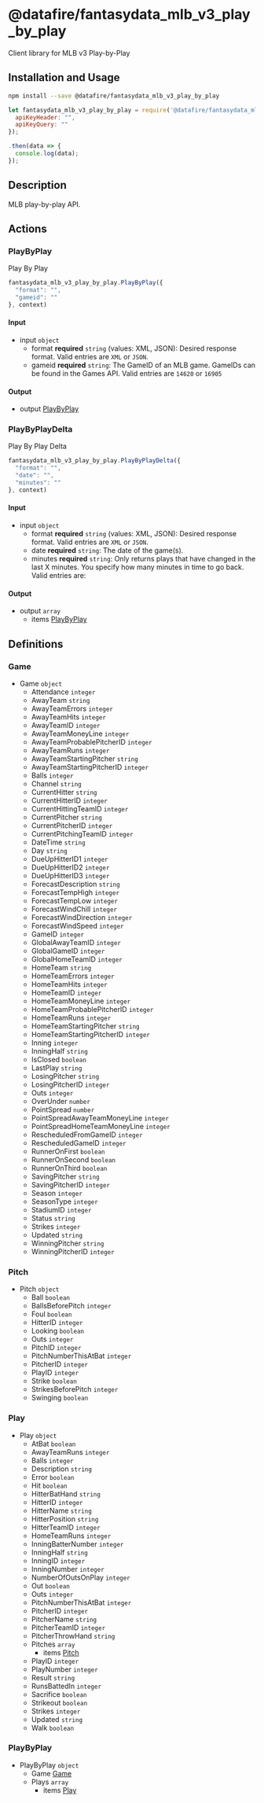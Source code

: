 # @datafire/fantasydata_mlb_v3_play_by_play

Client library for MLB v3 Play-by-Play

## Installation and Usage
```bash
npm install --save @datafire/fantasydata_mlb_v3_play_by_play
```
```js
let fantasydata_mlb_v3_play_by_play = require('@datafire/fantasydata_mlb_v3_play_by_play').create({
  apiKeyHeader: "",
  apiKeyQuery: ""
});

.then(data => {
  console.log(data);
});
```

## Description

MLB play-by-play API.

## Actions

### PlayByPlay
Play By Play


```js
fantasydata_mlb_v3_play_by_play.PlayByPlay({
  "format": "",
  "gameid": ""
}, context)
```

#### Input
* input `object`
  * format **required** `string` (values: XML, JSON): Desired response format. Valid entries are <code>XML</code> or <code>JSON</code>.
  * gameid **required** `string`: The GameID of an MLB game.  GameIDs can be found in the Games API.  Valid entries are <code>14620</code> or <code>16905</code>

#### Output
* output [PlayByPlay](#playbyplay)

### PlayByPlayDelta
Play By Play Delta


```js
fantasydata_mlb_v3_play_by_play.PlayByPlayDelta({
  "format": "",
  "date": "",
  "minutes": ""
}, context)
```

#### Input
* input `object`
  * format **required** `string` (values: XML, JSON): Desired response format. Valid entries are <code>XML</code> or <code>JSON</code>.
  * date **required** `string`: The date of the game(s).
  * minutes **required** `string`: Only returns plays that have changed in the last X minutes.  You specify how many minutes in time to go back.  Valid entries are:

#### Output
* output `array`
  * items [PlayByPlay](#playbyplay)



## Definitions

### Game
* Game `object`
  * Attendance `integer`
  * AwayTeam `string`
  * AwayTeamErrors `integer`
  * AwayTeamHits `integer`
  * AwayTeamID `integer`
  * AwayTeamMoneyLine `integer`
  * AwayTeamProbablePitcherID `integer`
  * AwayTeamRuns `integer`
  * AwayTeamStartingPitcher `string`
  * AwayTeamStartingPitcherID `integer`
  * Balls `integer`
  * Channel `string`
  * CurrentHitter `string`
  * CurrentHitterID `integer`
  * CurrentHittingTeamID `integer`
  * CurrentPitcher `string`
  * CurrentPitcherID `integer`
  * CurrentPitchingTeamID `integer`
  * DateTime `string`
  * Day `string`
  * DueUpHitterID1 `integer`
  * DueUpHitterID2 `integer`
  * DueUpHitterID3 `integer`
  * ForecastDescription `string`
  * ForecastTempHigh `integer`
  * ForecastTempLow `integer`
  * ForecastWindChill `integer`
  * ForecastWindDirection `integer`
  * ForecastWindSpeed `integer`
  * GameID `integer`
  * GlobalAwayTeamID `integer`
  * GlobalGameID `integer`
  * GlobalHomeTeamID `integer`
  * HomeTeam `string`
  * HomeTeamErrors `integer`
  * HomeTeamHits `integer`
  * HomeTeamID `integer`
  * HomeTeamMoneyLine `integer`
  * HomeTeamProbablePitcherID `integer`
  * HomeTeamRuns `integer`
  * HomeTeamStartingPitcher `string`
  * HomeTeamStartingPitcherID `integer`
  * Inning `integer`
  * InningHalf `string`
  * IsClosed `boolean`
  * LastPlay `string`
  * LosingPitcher `string`
  * LosingPitcherID `integer`
  * Outs `integer`
  * OverUnder `number`
  * PointSpread `number`
  * PointSpreadAwayTeamMoneyLine `integer`
  * PointSpreadHomeTeamMoneyLine `integer`
  * RescheduledFromGameID `integer`
  * RescheduledGameID `integer`
  * RunnerOnFirst `boolean`
  * RunnerOnSecond `boolean`
  * RunnerOnThird `boolean`
  * SavingPitcher `string`
  * SavingPitcherID `integer`
  * Season `integer`
  * SeasonType `integer`
  * StadiumID `integer`
  * Status `string`
  * Strikes `integer`
  * Updated `string`
  * WinningPitcher `string`
  * WinningPitcherID `integer`

### Pitch
* Pitch `object`
  * Ball `boolean`
  * BallsBeforePitch `integer`
  * Foul `boolean`
  * HitterID `integer`
  * Looking `boolean`
  * Outs `integer`
  * PitchID `integer`
  * PitchNumberThisAtBat `integer`
  * PitcherID `integer`
  * PlayID `integer`
  * Strike `boolean`
  * StrikesBeforePitch `integer`
  * Swinging `boolean`

### Play
* Play `object`
  * AtBat `boolean`
  * AwayTeamRuns `integer`
  * Balls `integer`
  * Description `string`
  * Error `boolean`
  * Hit `boolean`
  * HitterBatHand `string`
  * HitterID `integer`
  * HitterName `string`
  * HitterPosition `string`
  * HitterTeamID `integer`
  * HomeTeamRuns `integer`
  * InningBatterNumber `integer`
  * InningHalf `string`
  * InningID `integer`
  * InningNumber `integer`
  * NumberOfOutsOnPlay `integer`
  * Out `boolean`
  * Outs `integer`
  * PitchNumberThisAtBat `integer`
  * PitcherID `integer`
  * PitcherName `string`
  * PitcherTeamID `integer`
  * PitcherThrowHand `string`
  * Pitches `array`
    * items [Pitch](#pitch)
  * PlayID `integer`
  * PlayNumber `integer`
  * Result `string`
  * RunsBattedIn `integer`
  * Sacrifice `boolean`
  * Strikeout `boolean`
  * Strikes `integer`
  * Updated `string`
  * Walk `boolean`

### PlayByPlay
* PlayByPlay `object`
  * Game [Game](#game)
  * Plays `array`
    * items [Play](#play)


